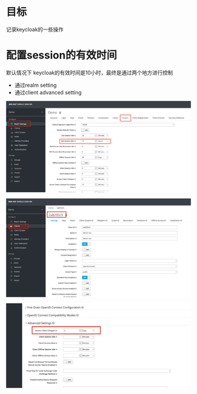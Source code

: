 

# 目标

记录keycloak的一些操作



# 配置session的有效时间

默认情况下 keycloak的有效时间是10小时，最终是通过两个地方进行控制

* 通过realm setting
* 通过client advanced setting 



![image-20221116115302238](./keycloak-ops.assets/image-20221116115302238.png)





![image-20221122100610240](./keycloak-ops.assets/image-20221122100610240.png)



![image-20221122100719821](./keycloak-ops.assets/image-20221122100719821.png)
